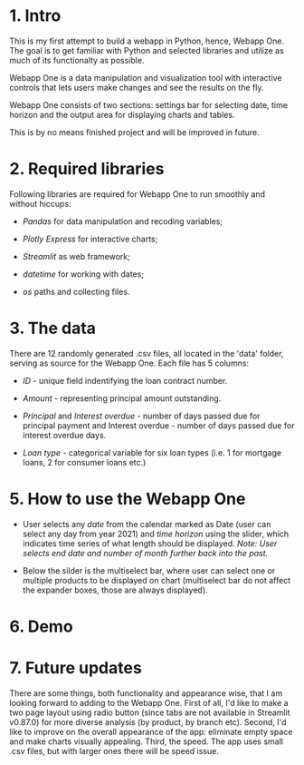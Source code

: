 # 1. Intro
This is my first attempt to build a webapp in Python, hence, Webapp One. The goal is to get familiar with Python and selected libraries and utilize as much of its functionalty as possible.

Webapp One is a data manipulation and visualization tool with interactive controls that lets users make changes and see the results on the fly.

Webapp One consists of two sections: settings bar for selecting date, time horizon and the output area for displaying charts and tables.

This is by no means finished project and will be improved in future.

# 2. Required libraries
Following libraries are required for Webapp One to run smoothly and without hiccups:

* *Pandas* for data manipulation and recoding variables;

* *Plotly Express* for interactive charts;

* *Streamlit* as web framework;

* *datetime* for working with dates;

* *os* paths and collecting files.

# 3. The data
There are 12 randomly generated .csv files, all located in the 'data' folder, serving as source for the Webapp One. Each file has 5 columns:

* *ID* - unique field indentifying the loan contract number.

* *Amount* - representing principal amount outstanding.

* *Principal* and *Interest overdue* - number of days passed due for principal payment and Interest overdue - number of days passed due for interest overdue days.

* *Loan type* - categorical variable for six loan types (i.e. 1 for mortgage loans, 2 for consumer loans etc.)


# 5. How to use the Webapp One
* User selects any *date* from the calendar marked as Date (user can select any day from year 2021) and *time horizon* using the slider, which indicates time series of what length should be displayed. *Note: User selects end date and number of month further back into the past.*

* Below the silder is the multiselect bar, where user can select one or multiple products to be displayed on chart (multiselect bar do not affect the expander boxes, those are always displayed).

# 6. Demo


# 7. Future updates
There are some things, both functionality and appearance wise, that I am looking forward to adding to the Webapp One. First of all, I'd like to make a two page layout using radio button (since tabs are not available in Streamlit v0.87.0) for more diverse analysis (by product, by branch etc). Second, I'd like to improve on the overall appearance of the app: eliminate empty space and make charts visually appealing. Third, the speed. The app uses small .csv files, but with larger ones there will be speed issue.